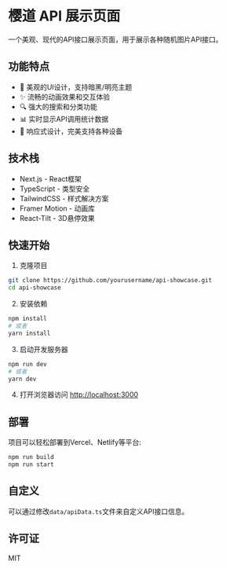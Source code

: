 # 樱道 API 展示页面

一个美观、现代的API接口展示页面，用于展示各种随机图片API接口。

## 功能特点

- 🌈 美观的UI设计，支持暗黑/明亮主题
- ✨ 流畅的动画效果和交互体验
- 🔍 强大的搜索和分类功能
- 📊 实时显示API调用统计数据
- 📱 响应式设计，完美支持各种设备

## 技术栈

- Next.js - React框架
- TypeScript - 类型安全
- TailwindCSS - 样式解决方案
- Framer Motion - 动画库
- React-Tilt - 3D悬停效果

## 快速开始

1. 克隆项目

```bash
git clone https://github.com/yourusername/api-showcase.git
cd api-showcase
```

2. 安装依赖

```bash
npm install
# 或者
yarn install
```

3. 启动开发服务器

```bash
npm run dev
# 或者
yarn dev
```

4. 打开浏览器访问 [http://localhost:3000](http://localhost:3000)

## 部署

项目可以轻松部署到Vercel、Netlify等平台:

```bash
npm run build
npm run start
```

## 自定义

可以通过修改`data/apiData.ts`文件来自定义API接口信息。

## 许可证

MIT 